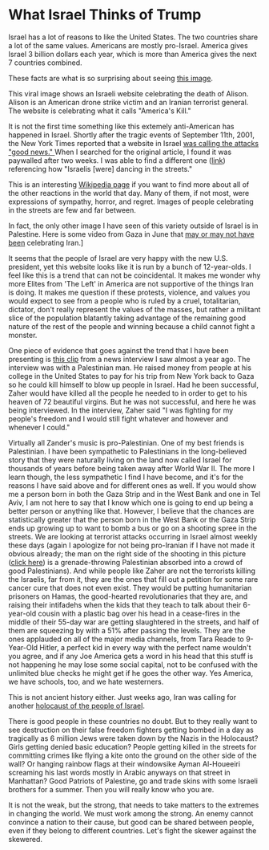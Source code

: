 # What Israel Thinks of Trump

Israel has a lot of reasons to like the United States. The two countries share a lot of the same values. Americans are mostly pro-Israel. America gives Israel 3 billion dollars each year, which is more than America gives the next 7 countries combined.

These facts are what is so surprising about seeing [this image](https://2wr7x63bwh0q42yujx1j8e8g9k8z-wpengine.netdna-ssl.com/wp-file-download/tn-1019895_506205290014463_1938492902614205263_o.jpg).

This viral image shows an Israeli website celebrating the death of Alison. Alison is an American drone strike victim and an Iranian terrorist general. The website is celebrating what it calls "America's Kill."

It is not the first time something like this extemely anti-American has happened in Israel. Shortly after the tragic events of September 11th, 2001, the New York Times reported that a website in Israel [was calling the attacks "good news." ](https://www.nytimes.com/2001/09/13/international/13ISRA.html)When I searched for the original article, I found it was paywalled after two weeks. I was able to find a different one ([link](https://www.cnn.com/2001/WORLD/europe/09/12/attack.mosque/index.html)) referencing how "Israelis [were] dancing in the streets."

This is an interesting [Wikipedia page](https://en.wikipedia.org/wiki/Reactions_to_the_September_11_attacks) if you want to find more about all of the other reactions in the world that day. Many of them, if not most, were expressions of sympathy, horror, and regret. Images of people celebrating in the streets are few and far between.

In fact, the only other image I have seen of this variety outside of Israel is in Palestine. Here is some video from Gaza in June that [may or may not have been](https://www.bbc.com/news/av/world-middle-east-44656836/gas-explosions-in-gaza-will-the-party-last) celebrating Iran.]

It seems that the people of Israel are very happy with the new U.S. president, yet this website looks like it is run by a bunch of 12-year-olds. I feel like this is a trend that can not be coincidental. It makes me wonder why more Elites from 'The Left' in America are not supportive of the things Iran is doing. It makes me question if these protests, violence, and values you would expect to see from a people who is ruled by a cruel, totalitarian, dictator, don't really represent the values of the masses, but rather a militant slice of the population blatantly taking advantage of the remaining good nature of the rest of the people and winning because a child cannot fight a monster.

One piece of evidence that goes against the trend that I have been presenting is [this clip](https://www.instagram.com/p/BsABP7TLMnE/?utm_source=ig_web_copy_link) from a news interview I saw almost a year ago. The interview was with a Palestinian man. He raised money from people at his college in the United States to pay for his trip from New York back to Gaza so he could kill himself to blow up people in Israel. Had he been successful, Zaher would have killed all the people he needed to in order to get to his heaven of 72 beautiful virgins. But he was not successful, and here he was being interviewed. In the interview, Zaher said "I was fighting for my people's freedom and I would still fight whatever and however and whenever I could."

Virtually all Zander's music is pro-Palestinian. One of my best friends is Palestinian. I have been sympathetic to Palestinians in the long-believed story that they were naturally living on the land now called Israel for thousands of years before being taken away after World War II. The more I learn though, the less sympathetic I find I have become, and it's for the reasons I have said above and for different ones as well. If you would show me a person born in both the Gaza Strip and in the West Bank and one in Tel Aviv, I am not here to say that I know which one is going to end up being a better person or anything like that. However, I believe that the chances are statistically greater that the person born in the West Bank or the Gaza Strip ends up growing up to want to bomb a bus or go on a shooting spree in the streets.  We are looking at terrorist attacks occurring in Israel almost weekly these days (again I apologize for not being pro-Iranian if I have not made it obvious already; the man on the right side of the shooting in this picture ([click here](https://www.haaretz.com/israel-news/2020-01-02/ty-article/untangling-statistics-on-palestinians-terror-attacks-on-israel-attack-in-negev-was-not-a-once-every-month-hebrew-world/0000017f-f4d5-df52-a97f-f7ffbaff0000)) is a grenade-throwing Palestinian absorbed into a crowd of good Palestinians). And while people like Zaher are not the terrorists killing the Israelis, far from it, they are the ones that fill out a petition for some rare cancer cure that does not even exist. They would be putting humanitarian prisoners on Hamas, the good-hearted revolutionaries that they are, and raising their intifadehs when the kids that they teach to talk about their 6-year-old cousin with a plastic bag over his head in a cease-fires in the middle of their 55-day war are getting slaughtered in the streets, and half of them are squeezing by with a 51% after passing the levels. They are the ones applauded on all of the major media channels, from Tara Reade to 9-Year-Old Hitler, a perfect kid in every way with the perfect name wouldn't you agree, and if any Joe America gets a word in his head that this stuff is not happening he may lose some social capital, not to be confused with the unlimited blue checks he might get if he goes the other way. Yes America, we have schools, too, and we hate westerners.

This is not ancient history either. Just weeks ago, Iran was calling for another [holocaust of the people of Israel](https://www.bbc.com/news/world-middle-east-50120555).

There is good people in these countries no doubt. But to they really want to see destruction on their false freedom fighters getting bombed in a day as tragically as 6 million Jews were taken down by the Nazis in the Holocaust? Girls getting denied basic education? People getting killed in the streets for committing crimes like flying a kite onto the ground on the other side of the wall? Or hanging rainbow flags at their windowsike Ayman Al-Houeeiri screaming his last words mostly in Arabic anyways on that street in Manhattan? Good Patriots of Palestine, go and trade skins with some Israeli brothers for a summer. Then you will really know who you are.

It is not the weak, but the strong, that needs to take matters to the extremes in changing the world. We must work among the strong. An enemy cannot convince a nation to their cause, but good can be shared between people, even if they belong to different countries. Let's fight the skewer against the skewered.